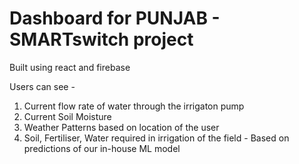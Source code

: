 # Dashboard for PUNJAB - SMARTswitch project
Built using react and firebase

Users can see - 
1. Current flow rate of water through the irrigaton pump
2. Current Soil Moisture
3. Weather Patterns based on location of the user
4. Soil, Fertiliser, Water required in irrigation of the field - Based on predictions of our in-house ML model
